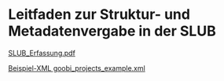# Leitfaden zur Struktur- und Metadatenvergabe in der SLUB

[SLUB_Erfassung.pdf](SLUB_Erfassung.pdf)

[Beispiel-XML goobi_projects_example.xml](goobi_projects_example.xml)